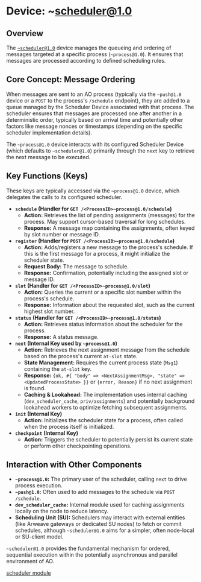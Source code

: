 # Device: ~scheduler@1.0

## Overview

The [`~scheduler@1.0`](../resources/source-code/dev_scheduler.md) device manages the queueing and ordering of messages targeted at a specific process (`~process@1.0`). It ensures that messages are processed according to defined scheduling rules.

## Core Concept: Message Ordering

When messages are sent to an AO process (typically via the `~push@1.0` device or a `POST` to the process's `/schedule` endpoint), they are added to a queue managed by the Scheduler Device associated with that process. The scheduler ensures that messages are processed one after another in a deterministic order, typically based on arrival time and potentially other factors like message nonces or timestamps (depending on the specific scheduler implementation details).

The `~process@1.0` device interacts with its configured Scheduler Device (which defaults to `~scheduler@1.0`) primarily through the `next` key to retrieve the next message to be executed.

## Key Functions (Keys)

These keys are typically accessed via the `~process@1.0` device, which delegates the calls to its configured scheduler.

*   **`schedule` (Handler for `GET /<ProcessID>~process@1.0/schedule`)**
    *   **Action:** Retrieves the list of pending assignments (messages) for the process. May support cursor-based traversal for long schedules.
    *   **Response:** A message map containing the assignments, often keyed by slot number or message ID.
*   **`register` (Handler for `POST /<ProcessID>~process@1.0/schedule`)**
    *   **Action:** Adds/registers a new message to the process's schedule. If this is the first message for a process, it might initialize the scheduler state.
    *   **Request Body:** The message to schedule.
    *   **Response:** Confirmation, potentially including the assigned slot or message ID.
*   **`slot` (Handler for `GET /<ProcessID>~process@1.0/slot`)**
    *   **Action:** Queries the current or a specific slot number within the process's schedule.
    *   **Response:** Information about the requested slot, such as the current highest slot number.
*   **`status` (Handler for `GET /<ProcessID>~process@1.0/status`)**
    *   **Action:** Retrieves status information about the scheduler for the process.
    *   **Response:** A status message.
*   **`next` (Internal Key used by `~process@1.0`)**
    *   **Action:** Retrieves the next assignment message from the schedule based on the process's current `at-slot` state.
    *   **State Management:** Requires the current process state (`Msg1`) containing the `at-slot` key.
    *   **Response:** `{ok, #{ "body" => <NextAssignmentMsg>, "state" => <UpdatedProcessState> }}` or `{error, Reason}` if no next assignment is found.
    *   **Caching & Lookahead:** The implementation uses internal caching (`dev_scheduler_cache`, `priv/assignments`) and potentially background lookahead workers to optimize fetching subsequent assignments.
*   **`init` (Internal Key)**
    *   **Action:** Initializes the scheduler state for a process, often called when the process itself is initialized.
*   **`checkpoint` (Internal Key)**
    *   **Action:** Triggers the scheduler to potentially persist its current state or perform other checkpointing operations.

## Interaction with Other Components

*   **`~process@1.0`:** The primary user of the scheduler, calling `next` to drive process execution.
*   **`~push@1.0`:** Often used to add messages to the schedule via `POST /schedule`.
*   **`dev_scheduler_cache`:** Internal module used for caching assignments locally on the node to reduce latency.
*   **Scheduling Unit (SU):** Schedulers may interact with external entities (like Arweave gateways or dedicated SU nodes) to fetch or commit schedules, although `~scheduler@1.0` aims for a simpler, often node-local or SU-client model.

`~scheduler@1.0` provides the fundamental mechanism for ordered, sequential execution within the potentially asynchronous and parallel environment of AO.

[scheduler module](../resources/source-code/dev_scheduler.md)
